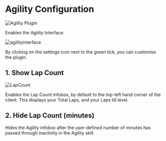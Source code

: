 # Agility Configuration

![Agility Plugin](https://i.imgur.com/Gr363lu.png)

Enables the Agility Interface.

![agilityinterface](https://i.imgur.com/vylEkBc.png)

By clicking on the settings icon next to the green tick, you can customise the plugin.

## 1. Show Lap Count

![LapCount](https://i.imgur.com/bdEbstA.png)

Enables the Lap Count infobox, by default to the top-left hand corner of the client. This displays your Total Laps, and your Laps till level.

## 2. Hide Lap Count (minutes)

Hides the Agility infobox after the user-defined number of minutes has passed through inactivity in the Agility skill.



